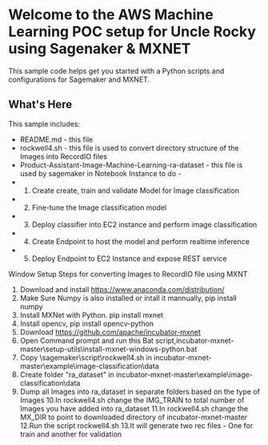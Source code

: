 Welcome to the AWS Machine Learning POC setup for Uncle Rocky using Sagenaker & MXNET
==============================================
This sample code helps get you started with a Python scripts and configurations for
Sagemaker and MXNET.

What's Here
-----------

This sample includes:

* README.md - this file
* rockwell4.sh - this file is used to convert directory structure of the Images into RecordIO files
* Product-Assistant-Image-Machine-Learning-ra-dataset - this file is used by sagemaker in Notebook Instance to do -
* 1. Create create, train and validate Model for Image classification
* 2. Fine-tune the Image classification model
* 3. Deploy classifier into EC2 instance and perform image classification
* 4. Create Endpoint to host the model and perform realtime inference 
* 5. Deploy Endpoint to EC2 Instance and expose REST service

Window Setup Steps for converting Images to RecordIO file using MXNT

1. Download and install https://www.anaconda.com/distribution/
2. Make Sure Numpy is also installed or intall it mannually, pip install numpy
3. Install MXNet with Python. pip install mxnet
4. Install opencv, pip install opencv-python 
5. Download https://github.com/apache/incubator-mxnet
6. Open Command prompt and run this Bat script,incubator-mxnet-master\setup-utils\install-mxnet-windows-python.bat
7. Copy \sagemaker\script\rockwell4.sh in incubator-mxnet-master\example\image-classification\data
8. Create folder "ra_dataset" in incubator-mxnet-master\example\image-classification\data
9. Dump all Images into ra_dataset in separate folders based on the type of Images
10.In rockwell4.sh change the IMG_TRAIN to total number of Images you have added into ra_dataset
11.In rockwell4.sh change the MX_DIR to point to downloaded directory of incubator-mxnet-master
12.Run the script rockwell4.sh
13.It will generate two rec files - One for train and another for validation
